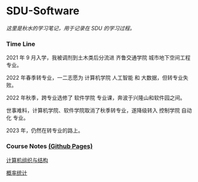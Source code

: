 # SDU-Software

*这里是秋水的学习笔记，用于记录在 SDU 的学习过程。*

### Time Line

2021 年 9 月入学，我被调剂到土木类后分流进 齐鲁交通学院 城市地下空间工程 专业。

2022 年春季转专业，一二志愿为 计算机学院 人工智能 和 大数据，但转专业失败。

2022 年秋季，跨专业选修了 软件学院 专业课，奔波于兴隆山和软件园之间。

世事难料，计算机学院、软件学院取消了秋季转专业，遂降级转入 控制学院 自动化 专业。

2023 年，仍然在转专业的路上。

### Course Notes  [(Github Pages)](https://akisui.github.io/SDU-Software/)

[计算机组织与结构](计算机组织与结构/note.html)

[概率统计](概率统计/note.html)


